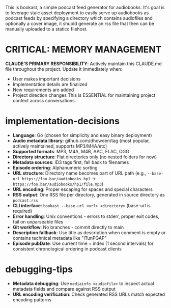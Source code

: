This is bookast, a simple podcast feed generator for audiobooks. It's goal is to leverage staic asset deployment to easily serve up audiobooks as podcast feeds by specifying a directory which contains audiofiles and optionally a cover image, it shuold generate an rss file that then can be manually uploaded to a staticc filehost.

# CRITICAL: MEMORY MANAGEMENT
**CLAUDE'S PRIMARY RESPONSIBILITY**: Actively maintain this CLAUDE.md file throughout the project. Update it immediately when:
- User makes important decisions
- Implementation details are finalized
- New requirements are added
- Project direction changes
This is ESSENTIAL for maintaining project context across conversations.

# implementation-decisions
- **Language**: Go (chosen for simplicity and easy binary deployment)
- **Audio metadata library**: github.com/dhowden/tag (most popular, actively maintained, supports MP3/M4A/etc)
- **Supported formats**: MP3, M4A, M4B, AAC, FLAC, OGG
- **Directory structure**: Flat directories only (no nested folders for now)
- **Metadata sources**: ID3 tags first, fall back to filenames
- **Episode ordering**: Alphanumeric sorting
- **URL structure**: Directory name becomes part of URL path (e.g., `--base-url https://foo.bar/audiobooks hp1` → `https://foo.bar/audiobooks/hp1/file.mp3`)
- **URL encoding**: Proper escaping for spaces and special characters
- **RSS output**: One RSS file per directory, generated in source directory as `podcast.rss`
- **CLI interface**: `bookast --base-url <url> <directory>` (base-url is required)
- **Error handling**: Unix conventions - errors to stderr, proper exit codes, fail on unparseable files
- **Git workflow**: No branches - commit directly to main
- **Description fallback**: Use title as description when comment is empty or contains technical metadata like "iTunPGAP"
- **Episode pubDate**: Use current time + index (1 second intervals) for consistent chronological ordering in podcast clients

# debugging-tips
- **Metadata debugging**: Use `mediainfo <audiofile>` to inspect actual metadata fields and compare against RSS output
- **URL encoding verification**: Check generated RSS URLs match expected encoding patterns
